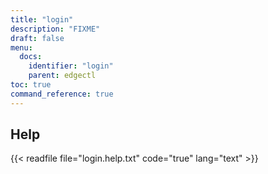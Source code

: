 ```yaml
---
title: "login"
description: "FIXME"
draft: false
menu:
  docs:
    identifier: "login"
    parent: edgectl
toc: true
command_reference: true
---
```


## Help

{{< readfile file="login.help.txt" code="true" lang="text" >}}
